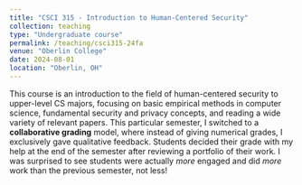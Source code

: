```yaml
---
title: "CSCI 315 - Introduction to Human-Centered Security"
collection: teaching
type: "Undergraduate course"
permalink: /teaching/csci315-24fa
venue: "Oberlin College"
date: 2024-08-01
location: "Oberlin, OH"
---
```


This course is an introduction to the field of human-centered security to upper-level CS majors, focusing on basic empirical methods in computer science, fundamental security and privacy concepts, and reading a wide variety of relevant papers. This particular semester, I switched to a **collaborative grading** model, where instead of giving numerical grades, I exclusively gave qualitative feedback. Students decided their grade with my help at the end of the semester after reviewing a portfolio of their work. I was surprised to see students were actually *more* engaged and did *more* work than the previous semester, not less!